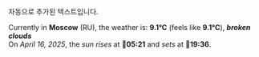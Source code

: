 
자동으로 추가된 텍스트입니다.

<!--START_SECTION:weather:moscow-->
Currently in **Moscow** (RU), the weather is: **9.1°C** (feels like **9.1°C**), ***broken clouds***<br/>
On *April 16, 2025*, the *sun rises* at 🌅**05:21** and *sets* at 🌇**19:36**.
<!--END_SECTION:weather-->
